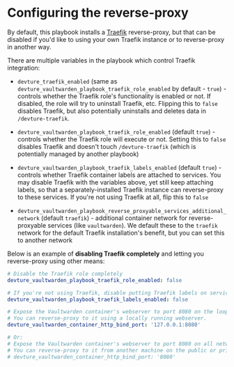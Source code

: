 # Configuring the reverse-proxy

By default, this playbook installs a [Traefik](https://traefik.io/) reverse-proxy, but that can be disabled if you'd like to using your own Traefik instance or to reverse-proxy in another way.

There are multiple variables in the playbook which control Traefik integration:

- `devture_traefik_enabled` (same as `devture_vaultwarden_playbook_traefik_role_enabled` by default - `true`) - controls whether the Traefik role's functionality is enabled or not. If disabled, the role will try to uninstall Traefik, etc. Flipping this to `false` disables Traefik, but also potentially uninstalls and deletes data in `/devture-traefik`.

- `devture_vaultwarden_playbook_traefik_role_enabled` (default `true`) - controls whether the Traefik role will execute or not. Setting this to `false` disables Traefik and doesn't touch `/devture-traefik` (which is potentially managed by another playbook)

- `devture_vaultwarden_playbook_traefik_labels_enabled` (default `true`) - controls whether Traefik container labels are attached to services. You may disable Traefik with the variables above, yet still keep attaching labels, so that a separately-installed Traefik instance can reverse-proxy to these services. If you're not using Traefik at all, flip this to `false`

- `devture_vaultwarden_playbook_reverse_proxyable_services_additional_network` (default `traefik`) - additional container network for reverse-proxyable services (like `vaultwarden`). We default these to the `traefik` network for the default Traefik installation's benefit, but you can set this to another network

Below is an example of **disabling Traefik completely** and letting you reverse-proxy using other means:

```yaml
# Disable the Traefik role completely
devture_vaultwarden_playbook_traefik_role_enabled: false

# If you're not using Traefik, disable putting Traefik labels on services
devture_vaultwarden_playbook_traefik_labels_enabled: false

# Expose the Vaultwarden container's webserver to port 8080 on the loopback network interface only.
# You can reverse-proxy to it using a locally running webserver.
devture_vaultwarden_container_http_bind_port: '127.0.0.1:8080'

# Or:
# Expose the Vaultwarden container's webserver to port 8080 on all network interfaces.
# You can reverse-proxy to it from another machine on the public or private network.
# devture_vaultwarden_container_http_bind_port: '8080'
```
